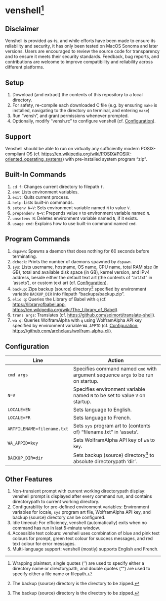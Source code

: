 # venshell[^0]
## Disclaimer
Venshell is provided as-is, and while efforts have been made to ensure its reliability and security, it has only been tested on MacOS Sonoma and later versions. Users are encouraged to review the source code for transparency and to ensure it meets their security standards. Feedback, bug reports, and contributions are welcome to improve compatibility and reliability across different platforms.

## Setup
1. Download (and extract) the contents of this repository to a local directory.
2. For safety, re-compile each downloaded C file (e.g. by ensuring `make` is installed, navigating to the directory on terminal, and entering `make`)
3. Run “vensh”, and grant permissions whenever prompted.
4. Optionally, modify “vensh.rc” to configure venshell (cf. [Configuration](#Configuration)).

## Support
Venshell should be able to run on virtually any sufficiently modern POSIX-compliant OS (cf. https://en.wikipedia.org/wiki/POSIX#POSIX-oriented_operating_systems) with pre-installed system program “zip”.

## Built-In Commands
1. `cd f`: Changes current directory to filepath `f`.
2. `env`: Lists environment variables.
3. `exit`: Quits current process.
4. `help`: Lists built-in commands.
5. `setenv N=V`: Sets environment variable named `N` to value `V`.
6. `prependenv N=V`: Prepends value `V` to environment variable named `N`.
7. `unsetenv N`: Deletes environment variable named `N`, if it exists.
8. `usage cmd`: Explains how to use built-in command named `cmd`.

## Program Commands
1. `dspawn`: Spawns a daemon that does nothing for 60 seconds before terminating.
2. `dcheck`: Prints the number of daemons spawned by `dspawn`.
3. `sys`: Lists username, hostname, OS name, CPU name, total RAM size (in GB), total and available disk space (in GB), kernel version, and IPv4 address, beside either the default text art (the contents of “art.txt” in ‘assets’), or custom text art (cf. [Configuration](#Configuration)).
4. `backup`: Zips backup (source) directory[^1] specified by environment variable `BACKUP_DIR` into filepath “backups/backup.zip”.
5. `elio q`: Queries the Library of Babel with `q` (cf. https://libraryofbabel.app, https://en.wikipedia.org/wiki/The_Library_of_Babel).
6. `trans args`: Translates (cf. https://github.com/soimort/translate-shell).
7. `wa q`: Queries WolframAlpha with `q` using WolframAlpha API key specified by environment variable `WA_APPID` (cf. [Configuration](#Configuration), https://github.com/archelaus/wolfram-alpha-cli).

## Configuration
| Line                   | Action                                                                            |
| -------------------------- | --------------------------------------------------------------------------------- |
| `cmd args`                 | Specifies command named `cmd` with argument sequence `args` to be run on startup. |
| `N=V`                      | Specifies environment variable named `N` to be set to value `V` on startup.       |
| `LOCALE=EN`                | Sets language to English.                                                         |
| `LOCALE=FR`                | Sets language to French.                                                          |
| `ARTFILENAME=filename.txt` | Sets `sys` program art to (contents of) “filename.txt” in ‘assets‘.          |
| `WA_APPID=key`             | Sets WolframAlpha API key of `wa` to `key`.                                       |
| `BACKUP_DIR=dir`           | Sets backup (source) directory[^1] to absolute directorypath ‘dir’.                        |

## Other Features
1. Non-transient prompt with current working directorypath display: venshell prompt is displayed after every command run, and contains directorypath to current working directory.
2. Configurability for pre-defined environment variables: Environment variables for locale, `sys` program art file, WolframAlpha API key, and backup (source) directory can be configured.
3. Idle timeout: For efficiency, venshell (automatically) exits when no command has run in last 5-minute window.
4. Accessible text colours: venshell uses combination of blue and pink text colours for prompt, green text colour for success messages, and red text colour for error messages.
5. Multi-language support: venshell (mostly) supports English and French.


[^0]: Wrapping plaintext, single quotes (‘‘) are used to specify either a directory name or directorypath, and double quotes (““) are used to specify either a file name or filepath.
[^1]: The backup (source) directory is the directory to be zipped.
